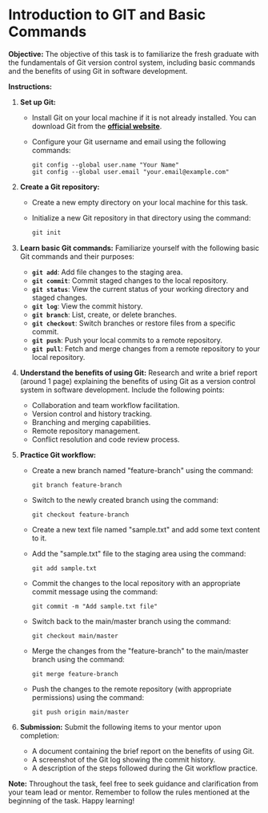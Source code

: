 # **Introduction to GIT and Basic Commands**

**Objective:**
The objective of this task is to familiarize the fresh graduate with the fundamentals of Git version control system, including basic commands and the benefits of using Git in software development.

**Instructions:**

1. **Set up Git:**
    - Install Git on your local machine if it is not already installed. You can download Git from the **[official website](https://git-scm.com/)**.
    - Configure your Git username and email using the following commands:
        
        ```
        git config --global user.name "Your Name"
        git config --global user.email "your.email@example.com"
        
        ```
        
2. **Create a Git repository:**
    - Create a new empty directory on your local machine for this task.
    - Initialize a new Git repository in that directory using the command:
        
        ```ruby
        git init
        
        ```
        
3. **Learn basic Git commands:**
Familiarize yourself with the following basic Git commands and their purposes:
    - **`git add`**: Add file changes to the staging area.
    - **`git commit`**: Commit staged changes to the local repository.
    - **`git status`**: View the current status of your working directory and staged changes.
    - **`git log`**: View the commit history.
    - **`git branch`**: List, create, or delete branches.
    - **`git checkout`**: Switch branches or restore files from a specific commit.
    - **`git push`**: Push your local commits to a remote repository.
    - **`git pull`**: Fetch and merge changes from a remote repository to your local repository.
4. **Understand the benefits of using Git:**
Research and write a brief report (around 1 page) explaining the benefits of using Git as a version control system in software development. Include the following points:
    - Collaboration and team workflow facilitation.
    - Version control and history tracking.
    - Branching and merging capabilities.
    - Remote repository management.
    - Conflict resolution and code review process.
5. **Practice Git workflow:**
    - Create a new branch named "feature-branch" using the command:
        
        ```
        git branch feature-branch
        ```
        
    - Switch to the newly created branch using the command:
        
        ```
        git checkout feature-branch
        ```
        
    - Create a new text file named "sample.txt" and add some text content to it.
    - Add the "sample.txt" file to the staging area using the command:
        
        ```
        git add sample.txt
        ```
        
    - Commit the changes to the local repository with an appropriate commit message using the command:
        
        ```
        git commit -m "Add sample.txt file"
        ```
        
    - Switch back to the main/master branch using the command:
        
        ```
        git checkout main/master
        ```
        
    - Merge the changes from the "feature-branch" to the main/master branch using the command:
        
        ```
        git merge feature-branch
        ```
        
    - Push the changes to the remote repository (with appropriate permissions) using the command:
        
        ```
        git push origin main/master
        ```
        
6. **Submission:**
Submit the following items to your mentor upon completion:
    - A document containing the brief report on the benefits of using Git.
    - A screenshot of the Git log showing the commit history.
    - A description of the steps followed during the Git workflow practice.

**Note:** Throughout the task, feel free to seek guidance and clarification from your team lead or mentor. Remember to follow the rules mentioned at the beginning of the task. Happy learning!
